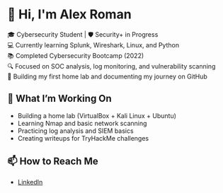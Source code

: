 # 👋 Hi, I'm Alex Roman

🎓 Cybersecurity Student | 🛡️ Security+ in Progress  
💻 Currently learning Splunk, Wireshark, Linux, and Python  
📚 Completed Cybersecurity Bootcamp (2022)  
🔍 Focused on SOC analysis, log monitoring, and vulnerability scanning  
🌱 Building my first home lab and documenting my journey on GitHub

## 🧠 What I’m Working On
- Building a home lab (VirtualBox + Kali Linux + Ubuntu)
- Learning Nmap and basic network scanning
- Practicing log analysis and SIEM basics
- Creating writeups for TryHackMe challenges

## 📫 How to Reach Me
- [LinkedIn](https://www.linkedin.com/in/alexander-roman-83834993/)
